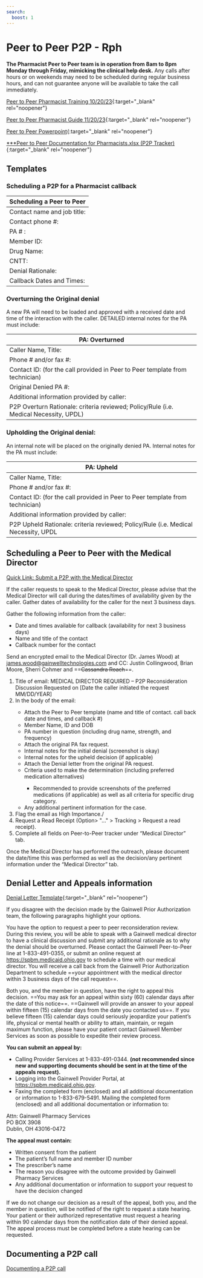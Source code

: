 ```yaml
---
search:
  boost: 1
---
```



# Peer to Peer P2P - Rph

**The Pharmacist Peer to Peer team is in operation from 8am to 8pm Monday through Friday, mimicking the clinical help desk.** Any calls after hours or on weekends may need to be scheduled during regular business hours, and can not guarantee anyone will be available to take the call immediately.

[Peer to Peer Pharmacist Training 10/20/23](https://mygainwell-my.sharepoint.com.mcas.ms/personal/justin_collingwood_gainwelltechnologies_com/_layouts/15/stream.aspx?id=%2Fpersonal%2Fjustin%5Fcollingwood%5Fgainwelltechnologies%5Fcom%2FDocuments%2FRecordings%2FP2P%20Training%2D20231020%5F140158%2DMeeting%20Recording%2Emp4&referrer=Teams%2ETEAMS%2DELECTRON&referrerScenario=RecapOpenInStreamButton%2Eview%2Eview&ga=1){:target="_blank" rel="noopener"}

[Peer to Peer Pharmacist Guide 11/20/23](https://mygainwell-my.sharepoint.com/:w:/g/personal/christopher_nguyen_gainwelltechnologies_com/EcXC916zvbxHirpD0dYKSuQBqh07YQUMrUQVufLyxNbObQ?e=pR95ZZ){:target="_blank" rel="noopener"}

[Peer to Peer Powerpoint](https://mygainwell-my.sharepoint.com/:p:/g/personal/christopher_nguyen_gainwelltechnologies_com/ESZ4zrSAY11HhMSkiCNJ71ABmN7ouBU3dbNWfB_TvSLLSg?e=l5panH){:target="_blank" rel="noopener"}

[***Peer to Peer Documentation for Pharmacists.xlsx (P2P Tracker)](https://mygainwell-my.sharepoint.com.mcas.ms/:x:/g/personal/cassandra_roach_gainwelltechnologies_com/EcsRkk-q51FPu86Nmtm0PVsBonWTGUBUpbS7z-38froWtw?e=vyeYZ8&CID=29C56ECA-4022-4F7E-9CE2-EE4BEA7B2FC4){:target="_blank" rel="noopener"}

## Templates

### Scheduling a P2P for a Pharmacist callback

| Scheduling a Peer to Peer |
| -------------- |
| Contact name and job title: |
|	Contact phone #: |
|	PA # : |
|	Member ID: |
|	Drug Name: |
| CNTT: |
| Denial Rationale: |
|	Callback Dates and Times: |


### Overturning the Original denial
 
A new PA will need to be loaded and approved with a received date and time of the interaction with the caller. DETAILED internal notes for the PA must include:

| PA: Overturned |
| ---------|
|	Caller Name, Title: |
| Phone # and/or fax #: |
|	Contact ID: (for the call provided in Peer to Peer template from technician) |
| Original Denied PA #:  |
| Additional information provided by caller: |
| P2P Overturn Rationale: criteria reviewed; Policy/Rule (i.e. Medical Necessity, UPDL) |


### Upholding the Original denial:

An internal note will be placed on the originally denied PA. Internal notes for the PA must include: 

| PA: Upheld |
| ---------|
|	Caller Name, Title: |
| Phone # and/or fax #: |
|	Contact ID: (for the call provided in Peer to Peer template from technician) |
| Additional information provided by caller: |
|	P2P Upheld Rationale: criteria reviewed; Policy/Rule (i.e. Medical Necessity, UPDL|



## Scheduling a Peer to Peer with the Medical Director

<a href="mailto:james.wood@gainwelltechnologies.com?cc=justin.collingwood@gainwelltechnologies.com;brian.moore@gainwelltechnologies.com;sherri.cohmer@gainwelltechnologies.com&subject=MEDICAL DIRECTOR REQUIRED – P2P Reconsideration Discussion Requested on [Date the caller initiated the request MM/DD/YEAR]&body=Hello.%0D%0A%0D%0AA peer-to-peer consultation with the Medical Director has been requested.  Please see the following information:%0D%0A%0D%0A---------------------------%0D%0A%0D%0ACaller Name and title:%0D%0A%0D%0ACallback number for the contact:%0D%0A%0D%0ADate and times available for callback (availability for next 3 business days):%0D%0A%0D%0A---------------------------%0D%0A%0D%0AMember's Name:%0D%0A%0D%0ADate of Birth:%0D%0A%0D%0AMember ID #:%0D%0A%0D%0APA number in question:%0D%0A%0D%0ADrug name, strength, and frequency:%0D%0A%0D%0AAttach the original PA fax request:%0D%0A%0D%0AInitial denial rationale:%0D%0A%0D%0AUpheld decision rationale (if applicable):%0D%0A%0D%0AAttach the Denial letter from the original PA request:%0D%0A%0D%0ACriteria used to make the determination (including preferred medication alternatives):%0D%0A%0D%0AAny additional pertinent information for the case:%0D%0A%0D%0A---------------------------%0D%0A%0D%0AFlag the email as High Importance.%0D%0A%0D%0ARequest a Read Receipt (Option then ... then Tracking then Request a read receipt).%0D%0A%0D%0AEncrypt E-mail. ">Quick Link: Submit a P2P with the Medical Director</a>

If the caller requests to speak to the Medical Director, please advise that the Medical Director will call during the dates/times of availability given by the caller. Gather dates of availability for the caller for the next 3 business days. 

Gather the following information from the caller: 

-	Date and times available for callback (availability for next 3 business days)
-	Name and title of the contact
-	Callback number for the contact 

Send an encrypted email to the Medical Director (Dr. James Wood)  at james.wood@gainwelltechnologies.com  and CC: Justin Collingwood, Brian Moore, Sherri Cohmer and ==~~Cassandra Roach~~==. 

<ol><li>Title of email: MEDICAL DIRECTOR REQUIRED – P2P Reconsideration Discussion Requested on [Date the caller initiated the request MM/DD/YEAR]</li><li>In the body of the email:</li><ul><li>Attach the Peer to Peer template (name and title of contact. call back date and times, and callback #)</li><li>Member Name, ID and DOB</li><li>PA number in question (including drug name, strength, and frequency)</li><li>Attach the original PA fax request.</li><li>Internal notes for the initial denial (screenshot is okay)</li><li>Internal notes for the upheld decision (if applicable)</li><li>Attach the Denial letter from the original PA request.</li><li>Criteria used to make the determination (including preferred medication alternatives)</li><ul><li>Recommended to provide screenshots of the preferred medications (if applicable) as well as all criteria for specific drug category.</li></ul><li>Any additional pertinent information for the case.</li></ul><li>Flag the email as High Importance./</li><li>Request a Read Receipt (Option> "..." > Tracking > Request a read receipt).</li><li>Complete all fields on Peer-to-Peer tracker under “Medical Director” tab.</li></ol>

Once the Medical Director has performed the outreach, please document the date/time this was performed as well as the decision/any pertinent information under the “Medical Director” tab.

## Denial Letter and Appeals information

[Denial Letter Template](https://mygainwell-my.sharepoint.com/:b:/g/personal/christopher_nguyen_gainwelltechnologies_com/EQJcnSBOextNrB1p59rxm4kBUt5-iDUybhyCDy-Q-fqDHg?e=h4CuNQ){:target="_blank" rel="noopener"}

If you disagree with the decision made by the Gainwell Prior Authorization team, the following 
paragraphs highlight your options.

You have the option to request a peer to peer reconsideration review. During this review, you 
will be able to speak with a Gainwell medical director to have a clinical discussion and submit 
any additional rationale as to why the denial should be overturned. Please contact the Gainwell 
Peer-to-Peer line at 1-833-491-0355, or submit an online request at 
https://spbm.medicaid.ohio.gov to schedule a time with our medical 
director. You will receive a call back from the Gainwell Prior Authorization Department to 
schedule ==your appointment with the medical director within 3 business days of the call request==.

Both you, and the member in question, have the right to appeal this decision. ==You may ask for 
an appeal within sixty (60) calendar days after the date of this notice==. ==Gainwell will provide an 
answer to your appeal within fifteen (15) calendar days from the date you contacted us==. If you 
believe fifteen (15) calendar days could seriously jeopardize your patient’s life, physical or 
mental health or ability to attain, maintain, or regain maximum function, please have your 
patient contact Gainwell Member Services as soon as possible to expedite their review 
process.


**You can submit an appeal by:**

- Calling Provider Services at 1-833-491-0344. **(not recommended since new and supporting documents should be sent in at the time of the appeals request).**
- Logging into the Gainwell Provider Portal, at https://spbm.medicaid.ohio.gov.
- Faxing the completed form (enclosed) and all additional documentation or information to 
1-833-679-5491.
  Mailing the completed form (enclosed) and all additional documentation or information 
to:

Attn: Gainwell Pharmacy Services</br>
PO BOX 3908</br>
Dublin, OH 43016-0472</br>


**The appeal must contain:**

- Written consent from the patient
- The patient’s full name and member ID number
- The prescriber’s name
- The reason you disagree with the outcome provided by Gainwell Pharmacy Services
- Any additional documentation or information to support your request to have the 
decision changed

If we do not change our decision as a result of the appeal, both you, and the member in 
question, will be notified of the right to request a state hearing. Your patient or their authorized 
representative must request a hearing within 90 calendar days from the notification date of 
their denied appeal. The appeal process must be completed before a state hearing can be 
requested.

## Documenting a P2P call

[Documenting a P2P call](https://special-spoon-f542dccd.pages.github.io/Pharmacist%20Reference%20Guide/Policy%20and%20Procedures/documentcall/?h=p2p#p2p_call_documentation)



